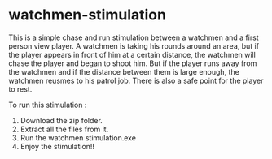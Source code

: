 # watchmen-stimulation
This is a simple chase and run stimulation between a watchmen and a first person view player.
A watchmen is taking his rounds around an area, but if the player appears in front of him at a certain distance, the watchmen will chase the player and began to shoot him.
But if the player runs away from the watchmen and if the distance between them is large enough, the watchmen reusmes to his patrol job.
There is also a safe point for the player to rest.

To run this stimulation : 
1. Download the zip folder.
2. Extract all the files from it.
3. Run the watchmen stimulation.exe
4. Enjoy the stimulation!!
